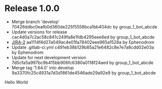 # Release 1.0.0

- Merge branch 'develop' 70426ddbc0eafb0d360de225f5558bca1bb404dc by group_1_bot_abcde
- Update versions for release cac4d0a7c2ac58c841c249fa8e1fdb4295eee6ed by group_1_bot_abcde
- [JIRA-2](https://github.com/JIRA-2) aa1114f4d27a049ac4e01fa78402eee965a1528a by Ephenodrom
- Update .gitlab-ci.yml c491eb38b129b85a21e6482c8e7e7a8cdd02e03a by Ephenodrom
- Update for next development version 7d5cfa5a997bc9b415bb906fc6380a0118f24aed by group_1_bot_abcde
- Merge tag '1.64.0' into develop 9a3370fc25c4931a7d3d1861de4546ade29a92e9 by group_1_bot_abcde

Hello World
